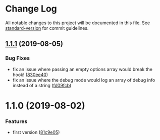 # Change Log

All notable changes to this project will be documented in this file. See [standard-version](https://github.com/conventional-changelog/standard-version) for commit guidelines.

## [1.1.1](https://github.com/robcalcroft/react-use-lazy-load-image/compare/v1.1.0...v1.1.1) (2019-08-05)


### Bug Fixes

* fix an issue where passing an empty options array would break the hook! ([830ee40](https://github.com/robcalcroft/react-use-lazy-load-image/commit/830ee40))
* fix an issue where the debug mode would log an array of debug info instead of a string ([fd09fcb](https://github.com/robcalcroft/react-use-lazy-load-image/commit/fd09fcb))



# 1.1.0 (2019-08-02)


### Features

* first version ([81c9e05](https://github.com/robcalcroft/react-use-lazy-load-image/commit/81c9e05))
